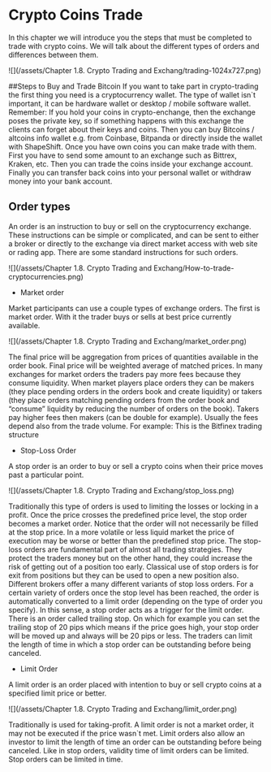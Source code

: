 # Crypto Coins Trade

In this chapter we will introduce you the steps that must be completed to trade with crypto coins. We will talk about the different types of orders and differences between them. 

![](/assets/Chapter 1.8. Crypto Trading and Exchang/trading-1024x727.png)


##Steps to Buy and Trade Bitcoin
If you want to take part in crypto-trading the first thing you need is a cryptocurrency wallet. The type of wallet isn`t important, it can be hardware wallet or desktop / mobile software wallet. 
Remember: If you hold your coins in crypto-enchange, then the exchange poses the private key, so if something happens with this exchange the clients can forget about their keys and coins. 
Then you can buy Bitcoins / altcoins info wallet e.g. from Coinbase, Bitpanda or directly inside the wallet with ShapeShift. 
Once you have own coins you can make trade with them. First you have to send some amount to an exchange such as Bittrex, Kraken, etc. Then you can trade the coins inside your exchange account. Finally you can transfer back coins into your personal wallet or withdraw money into your bank account. 

## Order types
An order is an instruction to buy or sell on the cryptocurrency exchange. These instructions can be simple or complicated, and can be sent to either a broker or directly to the exchange via direct market access with web site or rading app. There are some standard instructions for such orders.

![](/assets/Chapter 1.8. Crypto Trading and Exchang/How-to-trade-cryptocurrencies.png)

- Market order

Market participants can use a couple types of exchange orders. The first is market order. With it the trader buys or sells at best price currently available. 

![](/assets/Chapter 1.8. Crypto Trading and Exchang/market_order.png)



The final price will be aggregation from prices of quantities available in the order book.  Final price will be weighted average of matched prices. In many exchanges for market orders the traders pay more fees because they consume liquidity. When market players place orders they can be makers (they place pending orders in the orders book and create liquidity) or takers (they place orders matching pending orders from the order book and “consume” liquidity by reducing the number of orders on the book). Takers pay higher fees then makers (can be double for example). Usually the fees depend also from the trade volume. 
For example: This is the Bitfinex trading structure





- Stop-Loss Order

A stop order is an order to buy or sell a crypto coins when their price moves past a particular point. 

![](/assets/Chapter 1.8. Crypto Trading and Exchang/stop_loss.png)


Traditionally this type of orders is used to limiting the losses or locking in a profit. Once the price crosses the predefined price level, the stop order becomes a market order. Notice that the order will not necessarily be filled at the stop price. In a more volatile or less liquid market the price of execution may be worse or better than the predefined stop price. The stop-loss orders are fundamental part of almost all trading strategies. They protect the traders money but on the other hand, they could increase the risk of getting out of a position too early. 
Classical use of stop orders is for exit from positions but they can be used to open a new position also. 
Different brokers offer a many different variants of stop loss orders.
For a certain variety of orders once the stop level has been reached, the order is automatically converted to a limit order (depending on the type of order you specify). In this sense, a stop order acts as a trigger for the limit order.
There is an order called trailing stop. On which for example you can set the trailing stop of 20 pips which means if the price goes high, your stop order will be moved up and always will be 20 pips or less. 
The traders can limit the length of time in which a stop order can be outstanding before being canceled.  

- Limit Order

A limit order is an order placed with intention to buy or sell crypto coins at a specified limit price or better. 

![](/assets/Chapter 1.8. Crypto Trading and Exchang/limit_order.png)

Traditionally is used for taking-profit. A limit order is not a market order, it may not be executed if the price wasn`t met. Limit orders also allow an investor to limit the length of time an order can be outstanding before being canceled. 
Like in stop orders, validity time of limit orders can be limited. Stop orders can be limited in time.





